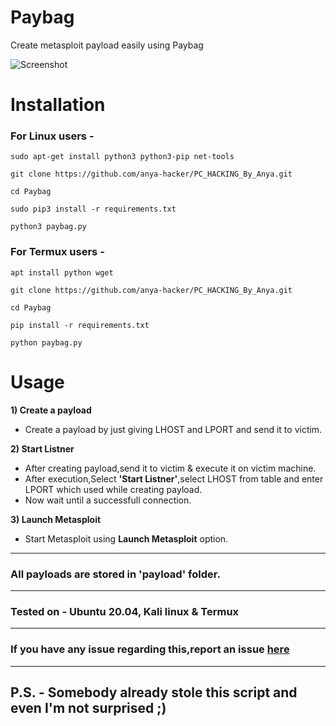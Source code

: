 # Paybag

Create metasploit payload easily using Paybag

![Screenshot]()


# Installation

### For Linux users -
    sudo apt-get install python3 python3-pip net-tools
    
    git clone https://github.com/anya-hacker/PC_HACKING_By_Anya.git
    
    cd Paybag
    
    sudo pip3 install -r requirements.txt
    
    python3 paybag.py
    
### For Termux users -
    apt install python wget 
    
    git clone https://github.com/anya-hacker/PC_HACKING_By_Anya.git
    
    cd Paybag
    
    pip install -r requirements.txt
    
    python paybag.py


# Usage

**1) Create a payload**
- Create a payload by just giving LHOST and LPORT and send it to victim.

**2) Start Listner**
- After creating payload,send it to victim & execute it on victim machine.
- After execution,Select **'Start Listner'**,select LHOST from table and enter LPORT which used while creating payload.
- Now wait until a successfull connection.

**3) Launch Metasploit**
- Start Metasploit using **Launch Metasploit** option.

-----------------------------------------------------------------------------------------------------

### All payloads are stored in 'payload' folder.

-----------------------------------------------------------------------------------------------------

### Tested on - Ubuntu 20.04, Kali linux & Termux

-----------------------------------------------------------------------------------------------------

### If you have any issue regarding this,report an issue [here](https://github.com/anya-hacker/PC_HACKING_By_Anya/issues)


-----------------------------------------------------------------------------------------------------

## P.S. - Somebody already stole this script and even I'm not surprised ;)

